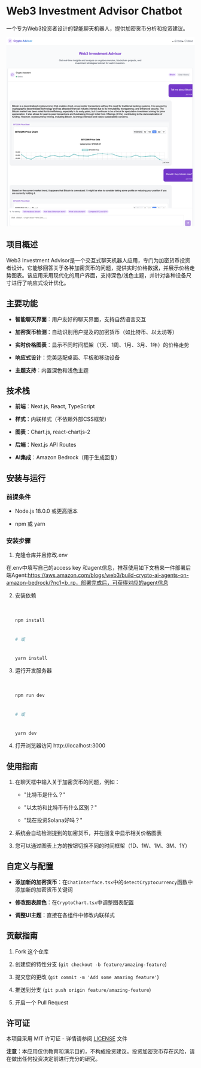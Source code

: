 # Web3 Investment Advisor Chatbot






一个专为Web3投资者设计的智能聊天机器人，提供加密货币分析和投资建议。

![](/snapshot.png)



## 项目概述





Web3 Investment Advisor是一个交互式聊天机器人应用，专门为加密货币投资者设计。它能够回答关于各种加密货币的问题，提供实时价格数据，并展示价格走势图表。该应用采用现代化的用户界面，支持深色/浅色主题，并针对各种设备尺寸进行了响应式设计优化。





## 主要功能





- **智能聊天界面**：用户友好的聊天界面，支持自然语言交互


- **加密货币检测**：自动识别用户提及的加密货币（如比特币、以太坊等）


- **实时价格图表**：显示不同时间框架（1天、1周、1月、3月、1年）的价格走势


- **响应式设计**：完美适配桌面、平板和移动设备


- **主题支持**：内置深色和浅色主题





## 技术栈





- **前端**：Next.js, React, TypeScript


- **样式**：内联样式（不依赖外部CSS框架）


- **图表**：Chart.js, react-chartjs-2


- **后端**：Next.js API Routes


- **AI集成**：Amazon Bedrock（用于生成回复）





## 安装与运行





### 前提条件





- Node.js 18.0.0 或更高版本


- npm 或 yarn





### 安装步骤





1. 克隆仓库并且修改.env

在.env中填写自己的access key 和agent信息，推荐使用如下文档来一件部署后端Agent:https://aws.amazon.com/blogs/web3/build-crypto-ai-agents-on-amazon-bedrock/?nc1=b_rp，部署完成后，可获得对应的agent信息





2. 安装依赖


   ```bash


   npm install


   # 或


   yarn install


   ```





3. 运行开发服务器


   ```bash


   npm run dev


   # 或


   yarn dev


   ```





4. 打开浏览器访问 http://localhost:3000





## 使用指南





1. 在聊天框中输入关于加密货币的问题，例如：


   - "比特币是什么？"


   - "以太坊和比特币有什么区别？"


   - "现在投资Solana好吗？"





2. 系统会自动检测提到的加密货币，并在回复中显示相关价格图表





3. 您可以通过图表上方的按钮切换不同的时间框架（1D、1W、1M、3M、1Y）





## 自定义与配置





- **添加新的加密货币**：在`ChatInterface.tsx`中的`detectCryptocurrency`函数中添加新的加密货币关键词


- **修改图表颜色**：在`CryptoChart.tsx`中调整图表配置


- **调整UI主题**：直接在各组件中修改内联样式





## 贡献指南





1. Fork 这个仓库


2. 创建您的特性分支 (`git checkout -b feature/amazing-feature`)


3. 提交您的更改 (`git commit -m 'Add some amazing feature'`)


4. 推送到分支 (`git push origin feature/amazing-feature`)


5. 开启一个 Pull Request





## 许可证





本项目采用 MIT 许可证 - 详情请参阅 [LICENSE](LICENSE) 文件




**注意**：本应用仅供教育和演示目的，不构成投资建议。投资加密货币存在风险，请在做出任何投资决定前进行充分的研究。
